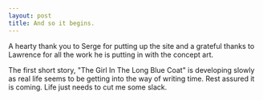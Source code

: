 ```yaml
---
layout: post
title: And so it begins.
---
```


A hearty thank you to Serge for putting up the site and a grateful thanks to Lawrence for all the work he is putting in with the concept art.

The first short story, "The Girl In The Long Blue Coat" is developing slowly as real life seems to be getting into the way of writing time. Rest assured it is coming. Life just needs to cut me some slack.
